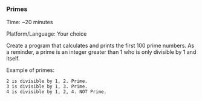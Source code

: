 ### Primes

Time: ~20 minutes

Platform/Language: Your choice


Create a program that calculates and prints the first 100 prime numbers. As a reminder, a prime is an integer greater than 1 who is only divisible by 1 and itself.

Example of primes:

    2 is divisible by 1, 2. Prime.
    3 is divisible by 1, 3. Prime.
    4 is divisible by 1, 2, 4. NOT Prime.
  

